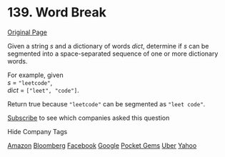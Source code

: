 # 139. Word Break

[Original Page](https://leetcode.com/problems/word-break/)

Given a string _s_ and a dictionary of words _dict_, determine if _s_ can be segmented into a space-separated sequence of one or more dictionary words.

For example, given  
_s_ = `"leetcode"`,  
_dict_ = `["leet", "code"]`.

Return true because `"leetcode"` can be segmented as `"leet code"`.

<div>

[Subscribe](/subscribe/) to see which companies asked this question

</div>

<div>

<div id="company_tags" class="btn btn-xs btn-warning">Hide Company Tags</div>

<span class="hidebutton" style="display: inline;">[Amazon](/company/amazon/) [Bloomberg](/company/bloomberg/) [Facebook](/company/facebook/) [Google](/company/google/) [Pocket Gems](/company/pocket-gems/) [Uber](/company/uber/) [Yahoo](/company/yahoo/)</span></div>